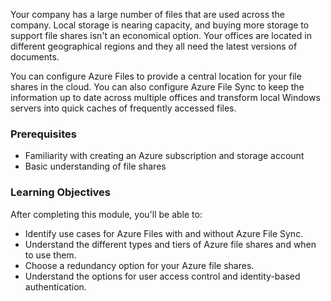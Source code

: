 Your company has a large number of files that are used across the company. Local storage is nearing capacity, and buying more storage to support file shares isn't an economical option. Your offices are located in different geographical regions and they all need the latest versions of documents.

You can configure Azure Files to provide a central location for your file shares in the cloud. You can also configure Azure File Sync to keep the information up to date across multiple offices and transform local Windows servers into quick caches of frequently accessed files.

### Prerequisites

- Familiarity with creating an Azure subscription and storage account
- Basic understanding of file shares

### Learning Objectives

After completing this module, you'll be able to:

- Identify use cases for Azure Files with and without Azure File Sync.
- Understand the different types and tiers of Azure file shares and when to use them.
- Choose a redundancy option for your Azure file shares.
- Understand the options for user access control and identity-based authentication.
